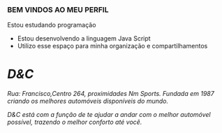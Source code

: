 ### BEM VINDOS AO MEU PERFIL
Estou estudando programação
- Estou desenvolvendo a linguagem Java Script
- Utilizo esse espaço para minha organização e compartilhamentos

### <h1> <em> D&C
  
   Rua: Francisco,Centro 264, proximidades Nm Sports.
 Fundada em 1987 criando os melhores automóveis disponíveis do mundo.
 
<em> D&C está com a função de te ajudar a andar com o melhor automóvel possível, trazendo
o melhor conforto até você.
